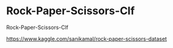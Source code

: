 # Rock-Paper-Scissors-Clf
Rock-Paper-Scissors-Clf

https://www.kaggle.com/sanikamal/rock-paper-scissors-dataset
